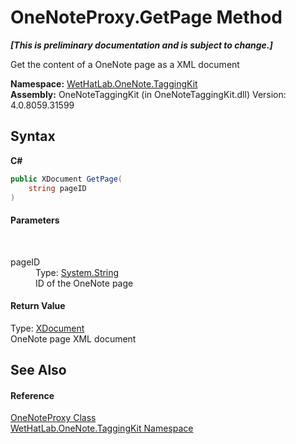 # OneNoteProxy.GetPage Method 
 _**\[This is preliminary documentation and is subject to change.\]**_

Get the content of a OneNote page as a XML document

**Namespace:**&nbsp;<a href="4e00c8ac-fc03-0e6d-d2fd-b2c7565a9aa0">WetHatLab.OneNote.TaggingKit</a><br />**Assembly:**&nbsp;OneNoteTaggingKit (in OneNoteTaggingKit.dll) Version: 4.0.8059.31599

## Syntax

**C#**<br />
``` C#
public XDocument GetPage(
	string pageID
)
```


#### Parameters
&nbsp;<dl><dt>pageID</dt><dd>Type: <a href="http://msdn2.microsoft.com/en-us/library/s1wwdcbf" target="_blank">System.String</a><br />ID of the OneNote page</dd></dl>

#### Return Value
Type: <a href="http://msdn2.microsoft.com/en-us/library/bb345449" target="_blank">XDocument</a><br />OneNote page XML document

## See Also


#### Reference
<a href="a46a793f-b110-250f-657a-ecb64aa3bbf7">OneNoteProxy Class</a><br /><a href="4e00c8ac-fc03-0e6d-d2fd-b2c7565a9aa0">WetHatLab.OneNote.TaggingKit Namespace</a><br />